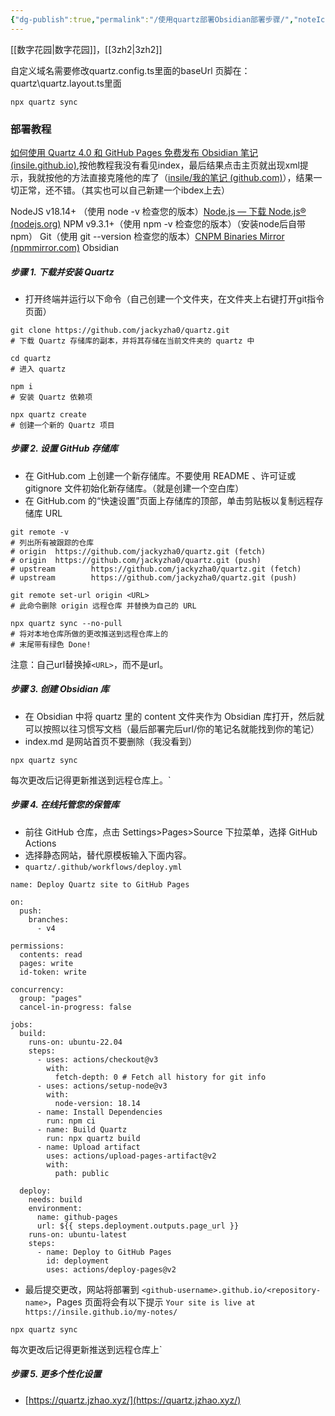 ```yaml
---
{"dg-publish":true,"permalink":"/使用quartz部署Obsidian部署步骤/","noteIcon":""}
---
```


[[数字花园\|数字花园]]，[[3zh2\|3zh2]]


自定义域名需要修改quartz.config.ts里面的baseUrl
页脚在：quartz\quartz.layout.ts里面
```
npx quartz sync
````
### 部署教程
[如何使用 Quartz 4.0 和 GitHub Pages 免费发布 Obsidian 笔记 (insile.github.io)](https://insile.github.io/my-notes/%E7%AC%94%E8%AE%B0/%E5%85%AC%E5%85%B1%E7%AC%94%E8%AE%B0%E5%BA%93/%E5%A6%82%E4%BD%95%E4%BD%BF%E7%94%A8-Quartz-4.0-%E5%92%8C-GitHub-Pages-%E5%85%8D%E8%B4%B9%E5%8F%91%E5%B8%83-Obsidian-%E7%AC%94%E8%AE%B0#:~:text=%E4%B8%8B%E8%BD%BD%E5%B9%B6%E5%AE%89%E8%A3%85%20Quartz%20%E6%89%93%E5%BC%80%E7%BB%88%E7%AB%AF%E5%B9%B6%E8%BF%90%E8%A1%8C%E4%BB%A5%E4%B8%8B%E5%91%BD%E4%BB%A4%20git%20clone%20github.com%2Fjackyzha0%2Fquartz.git%20%23%20%E4%B8%8B%E8%BD%BD,relative%20paths%20%23%20Obsidian%20%E8%B7%AF%E5%BE%84%E8%AE%BE%E7%BD%AE%20You%27re%20all%20set%21),按他教程我没有看见index，最后结果点击主页就出现xml提示，我就按他的方法直接克隆他的库了（[insile/我的笔记 (github.com)](https://github.com/insile/my-notes)），结果一切正常，还不错。（其实也可以自己新建一个ibdex上去）


NodeJS v18.14+ （使用 node -v 检查您的版本）[Node.js — 下载 Node.js® (nodejs.org)](https://nodejs.org/zh-cn/download/prebuilt-installer)
NPM v9.3.1+（使用 npm -v 检查您的版本）（安装node后自带npm）
Git（使用 git --version 检查您的版本）[CNPM Binaries Mirror (npmmirror.com)](https://registry.npmmirror.com/binary.html?path=git-for-windows/)
Obsidian

##### 步骤 1. 下载并安装 Quartz

- 打开终端并运行以下命令（自己创建一个文件夹，在文件夹上右键打开git指令页面）
```
git clone https://github.com/jackyzha0/quartz.git
# 下载 Quartz 存储库的副本，并将其存储在当前文件夹的 quartz 中
 
cd quartz
# 进入 quartz
 
npm i
# 安装 Quartz 依赖项
 
npx quartz create
# 创建一个新的 Quartz 项目
````

##### 步骤 2. 设置 GitHub 存储库

- 在 GitHub.com 上创建一个新存储库。不要使用 README 、许可证或 gitignore 文件初始化新存储库。（就是创建一个空白库）
- 在 GitHub.com 的“快速设置”页面上存储库的顶部，单击剪贴板以复制远程存储库 URL

```
git remote -v
# 列出所有被跟踪的仓库
# origin  https://github.com/jackyzha0/quartz.git (fetch)
# origin  https://github.com/jackyzha0/quartz.git (push)
# upstream        https://github.com/jackyzha0/quartz.git (fetch)
# upstream        https://github.com/jackyzha0/quartz.git (push)
 
git remote set-url origin <URL>
# 此命令删除 origin 远程仓库 并替换为自己的 URL
 
npx quartz sync --no-pull
# 将对本地仓库所做的更改推送到远程仓库上的
# 末尾带有绿色 Done! 
````

注意：自己url替换掉`<URL>`，而不是url。

##### 步骤 3. 创建 Obsidian 库

- 在 Obsidian 中将 quartz 里的 content 文件夹作为 Obsidian 库打开，然后就可以按照以往习惯写文档（最后部署完后url/你的笔记名就能找到你的笔记）
- index.md 是网站首页不要删除（我没看到）

```
npx quartz sync
````

每次更改后记得更新推送到远程仓库上。`

##### 步骤 4. 在线托管您的保管库

- 前往 GitHub 仓库，点击 Settings>Pages>Source 下拉菜单，选择 GitHub Actions
- 选择静态网站，替代原模板输入下面内容。
- `quartz/.github/workflows/deploy.yml`
```
name: Deploy Quartz site to GitHub Pages
 
on:
  push:
    branches:
      - v4
 
permissions:
  contents: read
  pages: write
  id-token: write
 
concurrency:
  group: "pages"
  cancel-in-progress: false
 
jobs:
  build:
    runs-on: ubuntu-22.04
    steps:
      - uses: actions/checkout@v3
        with:
          fetch-depth: 0 # Fetch all history for git info
      - uses: actions/setup-node@v3
        with:
          node-version: 18.14
      - name: Install Dependencies
        run: npm ci
      - name: Build Quartz
        run: npx quartz build
      - name: Upload artifact
        uses: actions/upload-pages-artifact@v2
        with:
          path: public
 
  deploy:
    needs: build
    environment:
      name: github-pages
      url: ${{ steps.deployment.outputs.page_url }}
    runs-on: ubuntu-latest
    steps:
      - name: Deploy to GitHub Pages
        id: deployment
        uses: actions/deploy-pages@v2
````


- 最后提交更改，网站将部署到 `<github-username>.github.io/<repository-name>`，Pages 页面将会有以下提示 `Your site is live at https://insile.github.io/my-notes/`

```
npx quartz sync
````

每次更改后记得更新推送到远程仓库上`

##### 步骤 5. 更多个性化设置

- [https://quartz.jzhao.xyz/](https://quartz.jzhao.xyz/)